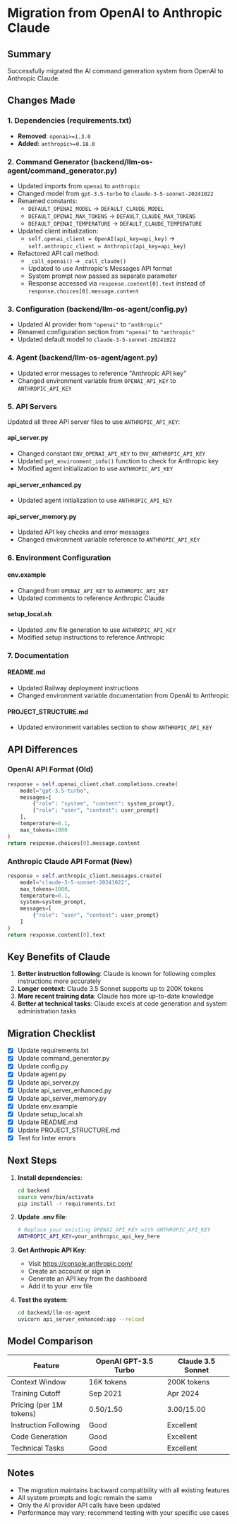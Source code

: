 # Migration from OpenAI to Anthropic Claude

## Summary
Successfully migrated the AI command generation system from OpenAI to Anthropic Claude.

## Changes Made

### 1. Dependencies (requirements.txt)
- **Removed**: `openai>=1.3.0`
- **Added**: `anthropic>=0.18.0`

### 2. Command Generator (backend/llm-os-agent/command_generator.py)
- Updated imports from `openai` to `anthropic`
- Changed model from `gpt-3.5-turbo` to `claude-3-5-sonnet-20241022`
- Renamed constants:
  - `DEFAULT_OPENAI_MODEL` → `DEFAULT_CLAUDE_MODEL`
  - `DEFAULT_OPENAI_MAX_TOKENS` → `DEFAULT_CLAUDE_MAX_TOKENS`
  - `DEFAULT_OPENAI_TEMPERATURE` → `DEFAULT_CLAUDE_TEMPERATURE`
- Updated client initialization:
  - `self.openai_client = OpenAI(api_key=api_key)` → `self.anthropic_client = Anthropic(api_key=api_key)`
- Refactored API call method:
  - `_call_openai()` → `_call_claude()`
  - Updated to use Anthropic's Messages API format
  - System prompt now passed as separate parameter
  - Response accessed via `response.content[0].text` instead of `response.choices[0].message.content`

### 3. Configuration (backend/llm-os-agent/config.py)
- Updated AI provider from `"openai"` to `"anthropic"`
- Renamed configuration section from `"openai"` to `"anthropic"`
- Updated default model to `claude-3-5-sonnet-20241022`

### 4. Agent (backend/llm-os-agent/agent.py)
- Updated error messages to reference "Anthropic API key"
- Changed environment variable from `OPENAI_API_KEY` to `ANTHROPIC_API_KEY`

### 5. API Servers
Updated all three API server files to use `ANTHROPIC_API_KEY`:

#### api_server.py
- Changed constant `ENV_OPENAI_API_KEY` to `ENV_ANTHROPIC_API_KEY`
- Updated `get_environment_info()` function to check for Anthropic key
- Modified agent initialization to use `ANTHROPIC_API_KEY`

#### api_server_enhanced.py
- Updated agent initialization to use `ANTHROPIC_API_KEY`

#### api_server_memory.py
- Updated API key checks and error messages
- Changed environment variable reference to `ANTHROPIC_API_KEY`

### 6. Environment Configuration
#### env.example
- Changed from `OPENAI_API_KEY` to `ANTHROPIC_API_KEY`
- Updated comments to reference Anthropic Claude

#### setup_local.sh
- Updated .env file generation to use `ANTHROPIC_API_KEY`
- Modified setup instructions to reference Anthropic

### 7. Documentation
#### README.md
- Updated Railway deployment instructions
- Changed environment variable documentation from OpenAI to Anthropic

#### PROJECT_STRUCTURE.md
- Updated environment variables section to show `ANTHROPIC_API_KEY`

## API Differences

### OpenAI API Format (Old)
```python
response = self.openai_client.chat.completions.create(
    model="gpt-3.5-turbo",
    messages=[
        {"role": "system", "content": system_prompt},
        {"role": "user", "content": user_prompt}
    ],
    temperature=0.1,
    max_tokens=1000
)
return response.choices[0].message.content
```

### Anthropic Claude API Format (New)
```python
response = self.anthropic_client.messages.create(
    model="claude-3-5-sonnet-20241022",
    max_tokens=1000,
    temperature=0.1,
    system=system_prompt,
    messages=[
        {"role": "user", "content": user_prompt}
    ]
)
return response.content[0].text
```

## Key Benefits of Claude

1. **Better instruction following**: Claude is known for following complex instructions more accurately
2. **Longer context**: Claude 3.5 Sonnet supports up to 200K tokens
3. **More recent training data**: Claude has more up-to-date knowledge
4. **Better at technical tasks**: Claude excels at code generation and system administration tasks

## Migration Checklist

- [x] Update requirements.txt
- [x] Update command_generator.py
- [x] Update config.py
- [x] Update agent.py
- [x] Update api_server.py
- [x] Update api_server_enhanced.py
- [x] Update api_server_memory.py
- [x] Update env.example
- [x] Update setup_local.sh
- [x] Update README.md
- [x] Update PROJECT_STRUCTURE.md
- [x] Test for linter errors

## Next Steps

1. **Install dependencies**:
   ```bash
   cd backend
   source venv/bin/activate
   pip install -r requirements.txt
   ```

2. **Update .env file**:
   ```bash
   # Replace your existing OPENAI_API_KEY with ANTHROPIC_API_KEY
   ANTHROPIC_API_KEY=your_anthropic_api_key_here
   ```

3. **Get Anthropic API Key**:
   - Visit https://console.anthropic.com/
   - Create an account or sign in
   - Generate an API key from the dashboard
   - Add it to your .env file

4. **Test the system**:
   ```bash
   cd backend/llm-os-agent
   uvicorn api_server_enhanced:app --reload
   ```

## Model Comparison

| Feature | OpenAI GPT-3.5 Turbo | Claude 3.5 Sonnet |
|---------|---------------------|-------------------|
| Context Window | 16K tokens | 200K tokens |
| Training Cutoff | Sep 2021 | Apr 2024 |
| Pricing (per 1M tokens) | $0.50/$1.50 | $3.00/$15.00 |
| Instruction Following | Good | Excellent |
| Code Generation | Good | Excellent |
| Technical Tasks | Good | Excellent |

## Notes

- The migration maintains backward compatibility with all existing features
- All system prompts and logic remain the same
- Only the AI provider API calls have been updated
- Performance may vary; recommend testing with your specific use cases

